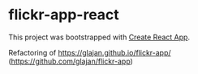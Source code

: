 # flickr-app-react

This project was bootstrapped with [Create React App](https://github.com/facebook/create-react-app).

Refactoring of https://glajan.github.io/flickr-app/ (https://github.com/glajan/flickr-app)
